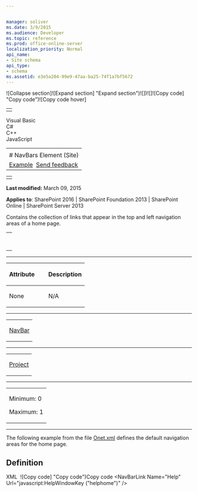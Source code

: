 ```yaml
---


manager: soliver
ms.date: 3/9/2015
ms.audience: Developer
ms.topic: reference
ms.prod: office-online-server
localization_priority: Normal
api_name:
- Site schema
api_type:
- schema
ms.assetid: e3e5a204-99e9-47aa-ba25-74f1a7bf5672
---
```


![Collapse
section]![Expand
section] "Expand section")![]()![])![]![]()![Copy
code] "Copy code")![Copy code
hover]
<table>
<tbody>
<tr class="odd">
<td align="left"></td>
</tr>
</tbody>
</table>

Visual Basic  
C\#  
C++  
JavaScript  

<table>
<tbody>
<tr class="odd">
<td align="left"><span id="runningHeaderText"></span></td>
</tr>
<tr class="even">
<td align="left"># NavBars Element (Site)</td>
</tr>
<tr class="odd">
<td align="left"><a href="#exampleToggle">Example</a>  <span id="headfeedbackarea" class="feedbackhead"><a href="javascript:SubmitFeedback(&#39;docthis@Microsoft.com&#39;,&#39;&#39;,&#39;&#39;,&#39;&#39;,&#39;1.0.18082.1225&#39;,&#39;%0\dThank%20you%20for%20your%20feedback.%20The%20developer%20writing%20teams%20use%20your%20feedback%20to%20improve%20documentation.%20While%20we%20are%20reviewing%20your%20feedback,%20we%20may%20send%20you%20e-mail%20to%20ask%20for%20clarification%20or%20feedback%20on%20a%20solution.%20We%20do%20not%20use%20your%20e-mail%20address%20for%20any%20other%20purpose%20and%20we%20delete%20it%20after%20we%20finish%20our%20review.%0\AFor%20further%20information%20about%20the%20privacy%20policies%20of%20Microsoft,%20please%20see%20http://privacy.microsoft.com/en-us/default.aspx.%0\A%0\d&#39;,&#39;Customer%20feedback&#39;);">Send feedback</a></span></td>
</tr>
</tbody>
</table>

<table>
<colgroup>
<col width="100%" />
</colgroup>
<tbody>
<tr class="odd">
<td align="left"></td>
</tr>
</tbody>
</table>

**Last modified:** March 09, 2015

**Applies to**: SharePoint 2016 | SharePoint Foundation 2013 |
SharePoint Online | SharePoint Server 2013

Contains the collection of links that appear in the top and left
navigation areas of a home page.

<span codelanguage="other"></span>
<table>
<colgroup>
<col width="100%" />
</colgroup>
<tbody>
<tr class="odd">
<td align="left"><pre><code><NavBars>
</NavBars></code></pre></td>
</tr>
</tbody>
</table>


-----------------------------------------------------------------------------------------------------------------------------------------------------------------------------------------------

<table>
<colgroup>
<col width="50%" />
<col width="50%" />
</colgroup>
<thead>
<tr class="header">
<th align="left"><p>Attribute</p></th>
<th align="left"><p>Description</p></th>
</tr>
</thead>
<tbody>
<tr class="odd">
<td align="left"><p>None</p></td>
<td align="left"><p>N/A</p></td>
</tr>
</tbody>
</table>


---------------------------------------------------------------------------------------------------------------------------------------------------------------------------------------------------

<table>
<colgroup>
<col width="100%" />
</colgroup>
<tbody>
<tr class="odd">
<td align="left"><p><a href="navbar-element-site.md">NavBar</a></p></td>
</tr>
</tbody>
</table>


----------------------------------------------------------------------------------------------------------------------------------------------------------------------------------------------------

<table>
<colgroup>
<col width="100%" />
</colgroup>
<tbody>
<tr class="odd">
<td align="left"><p><a href="project-element-site.md">Project</a></p></td>
</tr>
</tbody>
</table>


------------------------------------------------------------------------------------------------------------------------------------------------------------------------------------------------

<table>
<colgroup>
<col width="100%" />
</colgroup>
<tbody>
<tr class="odd">
<td align="left"><p>Minimum: 0</p>
<p>Maximum: 1</p></td>
</tr>
</tbody>
</table>


------------------------------------------------------------------------------------------------------------------------------------------------------------------------------------------

The following example from the file
[Onet.xml](http://msdn.microsoft.com/library/b99d6657-d9ae-4135-a43c-c58cdfcdc6c1(Office.15).aspx)
defines the default navigation areas for the home page.

## Definition
XML 
<span class="copyCode" onclick="CopyCode(this)"
onkeypress="CopyCode_CheckKey(this, event)"
onmouseover="ChangeCopyCodeIcon(this)"
onmouseout="ChangeCopyCodeIcon(this)" tabindex="0">![Copy
code] "Copy code")Copy code</span>
    <NavBars>
       <NavBar Name="SharePoint Top Navbar" Separator="&nbsp;&nbsp;&nbsp;" 
          Body="<a ID='onettopnavbar#LABEL_ID#' href='#URL#' 
             accesskey='J'>#LABEL#</a>" ID="1002">
          <NavBarLink Name="Documents and Lists" 
             Url="_layouts/[%=System.Threading.Thread.CurrentThread.
                CurrentUICulture.LCID%]/viewlsts.aspx" />
          <NavBarLink Name="Create" 
             Url="_layouts/[%=System.Threading.Thread.CurrentThread.
                CurrentUICulture.LCID%]/create.aspx" />
          <NavBarLink Name="Site Settings" 
             Url="_layouts/[%=System.Threading.Thread.CurrentThread.
                CurrentUICulture.LCID%]/settings.aspx" />
          <NavBarLink Name="Help" Url="javascript:HelpWindowKey
             ("helphome")" />
       </NavBar>
       <NavBar Name="Documents" Prefix="<table border=0 cellpadding=4 
             cellspacing=0>" 
          Body="<tr><td><table border=0 cellpadding=0 
             cellspacing=0><tr><td>
          <img src='/_layouts/images/blank.gif' ID='100' alt='Icon' 
             border=0>&nbsp;</td><td valign=top>
          <a ID=onetleftnavbar#LABEL_ID# 
             href='#URL#'>#LABEL#</td></tr></table></td></tr>" 
          Suffix="</table>" ID="1004" />
       <NavBar Name="Pictures" Prefix="<table border=0 cellpadding=4 
             cellspacing=0>" 
          Body="<tr><td><table border=0 cellpadding=0 
             cellspacing=0><tr><td>
          <img src='/_layouts/images/blank.gif' ID='100' alt='Icon' 
             border=0>&nbsp;</td>
          <td valign=top><a ID=onetleftnavbar#LABEL_ID# 
             href='#URL#'>#LABEL#</td></tr></table>
          </td></tr>" Suffix="</table>" ID="1005" />
       <NavBar Name="Lists" Prefix="<table border=0 cellpadding=4 
             cellspacing=0>" 
          Body="<tr><td><table border=0 cellpadding=0 
             cellspacing=0><tr><td>
          <img src='/_layouts/images/blank.gif' ID='100' alt='Icon' 
             border=0>&nbsp;</td>
          <td valign=top><a ID=onetleftnavbar#LABEL_ID# 
             href='#URL#'>#LABEL#</td></tr></table>
          </td></tr>" Suffix="</table>" ID="1003" />
       <NavBar Name="Discussions" Prefix="<table border=0 cellpadding=4 
             cellspacing=0>" 
          Body="<tr><td><table border=0 cellpadding=0 
             cellspacing=0><tr><td>
          <img src='/_layouts/images/blank.gif' ID='100' alt='Icon' 
             border=0>&nbsp;</td>
          <td valign=top><a ID=onetleftnavbar#LABEL_ID# 
             href='#URL#'>#LABEL#</td></tr></table>
          </td></tr>" Suffix="</table>" ID="1006" />
       <NavBar Name="Surveys" Prefix="<table border=0 cellpadding=4 
             cellspacing=0>" 
          Body="<tr><td><table border=0 cellpadding=0 
             cellspacing=0><tr><td>
          <img src='/_layouts/images/blank.gif' ID='100' alt='Icon' 
             border=0>&nbsp;</td>
          <td valign=top><a ID=onetleftnavbar#LABEL_ID# 
             href='#URL#'>#LABEL#</td></tr></table>
          </td></tr>" Suffix="</table>" ID="1007" />
    </NavBars>








